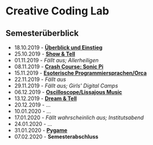 # Creative Coding Lab

## Semesterüberblick 

* 18.10.2019 - **[Überblick und Einstieg](01)**
* 25.10.2019 - **[Show & Tell](02)**
* 01.11.2019 - *Fällt aus; Allerheiligen*
* 08.11.2019 - **[Crash Course: Sonic Pi](03)**
* 15.11.2019 - **[Esoterische Programmiersprachen/Orca](04)**
* 22.11.2019 - *Fällt aus*
* 29.11.2019 - *Fällt aus; Girls' Digital Camps*
* 06.12.2019 - **[Oscilloscope/Lissajous Music](05)**
* 13.12.2019 - **[Dream & Tell](06)**
* 20.12.2019 - ...
* 10.01.2020 - ...
* 17.01.2020 - *Fällt wahrscheinlich aus; Institutsabend*
* 24.01.2020 - ...
* 31.01.2020 - **[Pygame](https://www.pygame.org/)**
* 07.02.2020 - **Semesterabschluss**